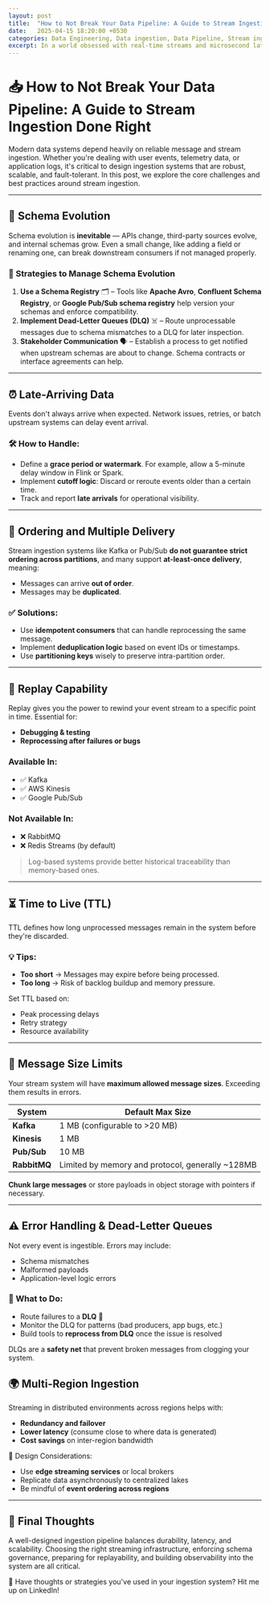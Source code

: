 ```yaml
---
layout: post
title:  "How to Not Break Your Data Pipeline: A Guide to Stream Ingestion Done Right"
date:   2025-04-15 18:20:00 +0530
categories: Data Engineering, Data ingestion, Data Pipeline, Stream ingestion
excerpt: In a world obsessed with real-time streams and microsecond latencies, it's easy to overlook the enduring value of batch processing. But the truth is — batch ingestion still powers the backbone of modern data infrastructure, especially when it comes to data lakes, warehousing, and enterprise analytics.
---
```


# 📥 How to Not Break Your Data Pipeline: A Guide to Stream Ingestion Done Right

Modern data systems depend heavily on reliable message and stream ingestion. Whether you're dealing with user events, telemetry data, or application logs, it's critical to design ingestion systems that are robust, scalable, and fault-tolerant. In this post, we explore the core challenges and best practices around stream ingestion.

---

## 🧬 Schema Evolution

Schema evolution is **inevitable** — APIs change, third-party sources evolve, and internal schemas grow. Even a small change, like adding a field or renaming one, can break downstream consumers if not managed properly.

### 🔧 Strategies to Manage Schema Evolution
1. **Use a Schema Registry** 🗂️ – Tools like **Apache Avro**, **Confluent Schema Registry**, or **Google Pub/Sub schema registry** help version your schemas and enforce compatibility.
2. **Implement Dead-Letter Queues (DLQ)** ☠️ – Route unprocessable messages due to schema mismatches to a DLQ for later inspection.
3. **Stakeholder Communication** 🗣️ – Establish a process to get notified when upstream schemas are about to change. Schema contracts or interface agreements can help.

---

## ⏰ Late-Arriving Data

Events don't always arrive when expected. Network issues, retries, or batch upstream systems can delay event arrival.

### 🛠 How to Handle:
- Define a **grace period or watermark**. For example, allow a 5-minute delay window in Flink or Spark.
- Implement **cutoff logic**: Discard or reroute events older than a certain time.
- Track and report **late arrivals** for operational visibility.

---

## 🔁 Ordering and Multiple Delivery

Stream ingestion systems like Kafka or Pub/Sub **do not guarantee strict ordering across partitions**, and many support **at-least-once delivery**, meaning:
- Messages can arrive **out of order**.
- Messages may be **duplicated**.

### ✅ Solutions:
- Use **idempotent consumers** that can handle reprocessing the same message.
- Implement **deduplication logic** based on event IDs or timestamps.
- Use **partitioning keys** wisely to preserve intra-partition order.

---

## 🔄 Replay Capability

Replay gives you the power to rewind your event stream to a specific point in time. Essential for:
- **Debugging & testing**
- **Reprocessing after failures or bugs**

### Available In:
- ✅ Kafka
- ✅ AWS Kinesis
- ✅ Google Pub/Sub

### Not Available In:
- ❌ RabbitMQ
- ❌ Redis Streams (by default)

> Log-based systems provide better historical traceability than memory-based ones.

---

## ⏳ Time to Live (TTL)

TTL defines how long unprocessed messages remain in the system before they're discarded.

### 💡 Tips:
- **Too short** → Messages may expire before being processed.
- **Too long** → Risk of backlog buildup and memory pressure.

Set TTL based on:
- Peak processing delays
- Retry strategy
- Resource availability

---

## 📏 Message Size Limits

Your stream system will have **maximum allowed message sizes**. Exceeding them results in errors.

| System | Default Max Size |
|--------|------------------|
| **Kafka** | 1 MB (configurable to >20 MB) |
| **Kinesis** | 1 MB |
| **Pub/Sub** | 10 MB |
| **RabbitMQ** | Limited by memory and protocol, generally ~128MB |

**Chunk large messages** or store payloads in object storage with pointers if necessary.

---

## ⚠️ Error Handling & Dead-Letter Queues

Not every event is ingestible. Errors may include:
- Schema mismatches
- Malformed payloads
- Application-level logic errors

### 🔄 What to Do:
- Route failures to a **DLQ** 🔁
- Monitor the DLQ for patterns (bad producers, app bugs, etc.)
- Build tools to **reprocess from DLQ** once the issue is resolved

DLQs are a **safety net** that prevent broken messages from clogging your system.

## 🌍 Multi-Region Ingestion

Streaming in distributed environments across regions helps with:
- **Redundancy and failover**
- **Lower latency** (consume close to where data is generated)
- **Cost savings** on inter-region bandwidth

🧭 Design Considerations:
- Use **edge streaming services** or local brokers
- Replicate data asynchronously to centralized lakes
- Be mindful of **event ordering across regions**

---

## 📌 Final Thoughts

A well-designed ingestion pipeline balances durability, latency, and scalability. Choosing the right streaming infrastructure, enforcing schema governance, preparing for replayability, and building observability into the system are all critical.

💬 Have thoughts or strategies you've used in your ingestion system? Hit me up on LinkedIn!
